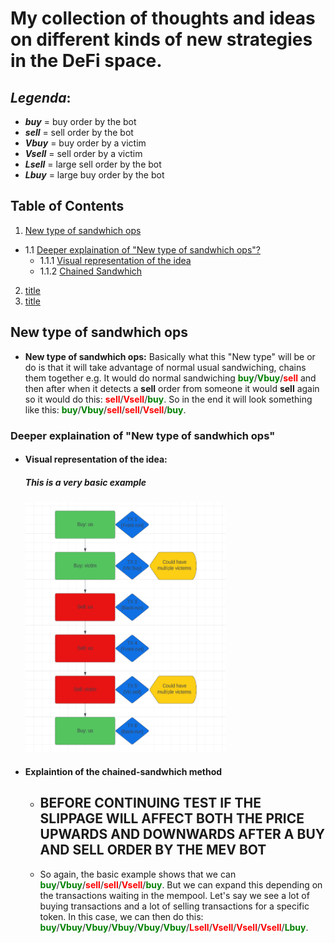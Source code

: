 # **My collection of thoughts and ideas on different kinds of new strategies in the DeFi space.**

## _Legenda_:

- **_buy_** = buy order by the bot
- **_sell_** = sell order by the bot
- **_Vbuy_** = buy order by a victim
- **_Vsell_** = sell order by a victim
- **_Lsell_** = large sell order by the bot
- **_Lbuy_** = large buy order by the bot

## **Table of Contents**

1. [New type of sandwhich ops](#new-type-of-sandwhich-ops)

- 1.1 [Deeper explaination of "New type of sandwhich ops"?](#deeper-explaination-of-new-type-of-sandwhich-ops)
  - 1.1.1 [Visual representation of the idea](#visual-representation-of-the-idea)
  - 1.1.2 [Chained Sandwhich](#explaintion-of-the-chained-sandwhich-sandwhich)

2. [title](#title)
3. [title](#title)

## **New type of sandwhich ops**

- **New type of sandwhich ops:** Basically what this "New type" will be or do is that it will take advantage of normal usual sandwiching, chains them together e.g. It would do normal sandwiching <span style="color: green;">**buy**</span>/<span style="color: green;">**Vbuy**</span>/<span style="color: red;">**sell**</span> and then after when it detects a **sell** order from someone it would **sell** again so it would do this: <span style="color: red;">**sell**</span>/<span style="color: red;">**Vsell**</span>/<span style="color: green;">**buy**</span>. So in the end it will look something like this: <span style="color: green;">**buy**</span>/<span style="color: green;">**Vbuy**</span>/<span style="color: red;">**sell**</span>/<span style="color: red;">**sell**</span>/<span style="color: red;">**Vsell**</span>/<span style="color: green;">**buy**</span>.

### **Deeper explaination of "New type of sandwhich ops"**

- #### **Visual representation of the idea:**
  ##### _This is a very basic example_
  <img src="./markdown_images/chain-sandwhich.png"  width="320" height="400">
- #### **Explaintion of the chained-sandwhich method**
  - ## BEFORE CONTINUING TEST IF THE SLIPPAGE WILL AFFECT BOTH THE PRICE UPWARDS AND DOWNWARDS AFTER A BUY AND SELL ORDER BY THE MEV BOT 
  - So again, the basic example shows that we can <span style="color: green;">**buy**</span>/<span style="color: green;">**Vbuy**</span>/<span style="color: red;">**sell**</span>/<span style="color: red;">**sell**</span>/<span style="color: red;">**Vsell**</span>/<span style="color: green;">**buy**</span>. But we can expand this depending on the transactions waiting in the mempool. Let's say we see a lot of buying transactions and a lot of selling transactions for a specific token. In this case, we can then do this:
    <span style="color: green;">**buy**</span>/<span style="color: green;">**Vbuy**</span>/<span style="color: green;">**Vbuy**</span>/<span style="color: green;">**Vbuy**</span>/<span style="color: green;">**Vbuy**</span>/<span style="color: green;">**Vbuy**</span>/<span style="color: red;">**Lsell**</span>/<span style="color: red;">**Vsell**</span>/<span style="color: red;">**Vsell**</span>/<span style="color: red;">**Vsell**</span>/<span style="color: green;">**Lbuy**</span>.
